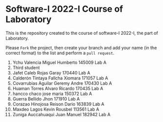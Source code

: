 # Software-I 2022-I Course of Laboratory
This is the repository created to the course of software-I 2022-I, the part of Laboratory.


Please `Fork` the project, then create your branch and add your name (in the correct format) to the list and perform a `pull request`.

<ol>
  <li>Ychu Valencia Miguel Humberto 145009 Lab A</li>
  <li>Third student</li>
  <li>Jafet Caleb Rojas Garay 170440 Lab A</li>
  <li>Calderón Tintaya Fallcha Xiomara 171057 Lab A</li>
  <li>Covarrubias Aguilar Geremy Andre 170430 Lab A</li>
  <li>Huaman Torres Alvaro Ricardo 170435 Lab A</li>
  <li>hancco chaco jose maria 150372 Lab A</li>
  <li>Guerra Bellido Jhon 171910 Lab A</li>
  <li>Corazao Hinojosa Reison Dario 163839 Lab A</li>
  <li>Maxdeo Lagos Kevin Rousbel 113561 Lab A</li>
  <li>Zuniga Auccahuaqui Juan Manuel 182942 Lab A</li>
</ol>
